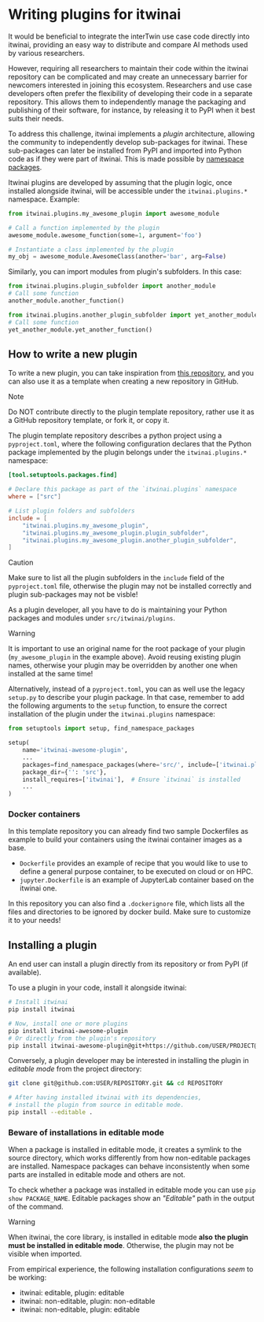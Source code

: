 # Writing plugins for itwinai

It would be beneficial to integrate the interTwin use case code
directly into itwinai, providing an easy way to distribute and
compare AI methods used by various researchers.

However, requiring all researchers to maintain their code within
the itwinai repository can be complicated and may create an
unnecessary barrier for newcomers interested in joining this
ecosystem. Researchers and use case developers often prefer
the flexibility of developing their code in a separate repository.
This allows them to independently manage the packaging and
publishing of their software, for instance, by releasing it
to PyPI when it best suits their needs.

To address this challenge, itwinai implements a *plugin*
architecture, allowing the community to independently develop
sub-packages for itwinai. These sub-packages can later be installed
from PyPI and imported into Python code as if they were part of
itwinai. This is made possible by
[namespace packages](https://packaging.python.org/en/latest/guides/packaging-namespace-packages/).

Itwinai plugins are developed by assuming that the plugin logic,
once installed alongside itwinai, will be accessible under
the `itwinai.plugins.*` namespace. Example:

```python
from itwinai.plugins.my_awesome_plugin import awesome_module

# Call a function implemented by the plugin
awesome_module.awesome_function(some=1, argument='foo')

# Instantiate a class implemented by the plugin
my_obj = awesome_module.AwesomeClass(another='bar', arg=False)
```

Similarly, you can import modules from plugin's subfolders. In this case:

```python
from itwinai.plugins.plugin_subfolder import another_module
# Call some function
another_module.another_function()

from itwinai.plugins.another_plugin_subfolder import yet_another_module
# Call some function
yet_another_module.yet_another_function()
```

## How to write a new plugin

To write a new plugin, you can take inspiration from
[this repository](https://github.com/interTwin-eu/itwinai-plugin-template),
and you can also use it as a template
when creating a new repository in GitHub.

> [!NOTE]
> Do NOT contribute directly to the plugin template repository,
> rather use it as a GitHub repository template, or fork it,
> or copy it.

The plugin template repository describes a python project using
a `pyproject.toml`, where the following configuration declares
that the Python package implemented by the plugin belongs under
the `itwinai.plugins.*` namespace:

```toml
[tool.setuptools.packages.find]

# Declare this package as part of the `itwinai.plugins` namespace
where = ["src"]

# List plugin folders and subfolders
include = [
    "itwinai.plugins.my_awesome_plugin",
    "itwinai.plugins.my_awesome_plugin.plugin_subfolder",
    "itwinai.plugins.my_awesome_plugin.another_plugin_subfolder",
]
```

> [!CAUTION]
> Make sure to list all the plugin subfolders in the `include` field
> of the `pyproject.toml` file,
> otherwise the plugin may not be installed correctly and plugin
> sub-packages may not be visble!

As a plugin developer, all you have to do is maintaining your Python
packages and modules under `src/itwinai/plugins`.

> [!WARNING]
> It is important to use an original name for the root package of your
> plugin (`my_awesome_plugin` in the example above). Avoid reusing existing
> plugin names, otherwise your plugin may be overridden by another one
> when installed at the same time!

Alternatively, instead of a `pyproject.toml`, you can as well use the
legacy `setup.py` to describe your plugin package. In that case, remember
to add the following arguments to the `setup` function, to ensure the correct
installation of the plugin under the `itwinai.plugins` namespace:

```python
from setuptools import setup, find_namespace_packages

setup(
    name='itwinai-awesome-plugin',
    ...
    packages=find_namespace_packages(where='src/', include=['itwinai.plugins.my_awesome_plugin']),
    package_dir={'': 'src'},
    install_requires=['itwinai'],  # Ensure `itwinai` is installed
    ...
)
```

### Docker containers

In this template repository you can already find two sample Dockerfiles as
example to build your containers using the itwinai container images as a base.

- `Dockerfile` provides an example of recipe that you would like to use to define
a general purpose container, to be executed on cloud or on HPC.
- `jupyter.Dockerfile` is an example of JupyterLab container based on the itwinai
one.

In this repository you can also find a `.dockerignore` file, which lists all the
files and directories to be ignored by docker build. Make sure to customize it
to your needs!

## Installing a plugin

An end user can install a plugin directly from its repository or from
PyPI (if available).

To use a plugin in your code, install it alongside itwinai:

```bash
# Install itwinai
pip install itwinai

# Now, install one or more plugins
pip install itwinai-awesome-plugin
# Or directly from the plugin's repository
pip install itwinai-awesome-plugin@git+https://github.com/USER/PROJECT@BRANCH
```

Conversely, a plugin developer may be interested in installing the plugin in
*editable mode* from the project directory:

```bash
git clone git@github.com:USER/REPOSITORY.git && cd REPOSITORY

# After having installed itwinai with its dependencies,
# install the plugin from source in editable mode.
pip install --editable . 
```

### Beware of installations in editable mode

When a package is installed in editable mode, it creates a symlink to the
source directory, which works differently from how non-editable packages are
installed. Namespace packages can behave inconsistently when some parts are
installed in editable mode and others are not.

To check whether a package was installed in editable mode you can use
`pip show PACKAGE_NAME`. Editable packages show an *"Editable"* path
in the output of the command.

> [!WARNING]
> When itwinai, the core library, is installed in editable mode **also**
> **the plugin must be installed in editable mode**. Otherwise, the plugin
> may not be visible when imported.

From empirical experience, the following installation configurations
*seem* to be working:

- itwinai: editable, plugin: editable
- itwinai: non-editable, plugin: non-editable
- itwinai: non-editable, plugin: editable
